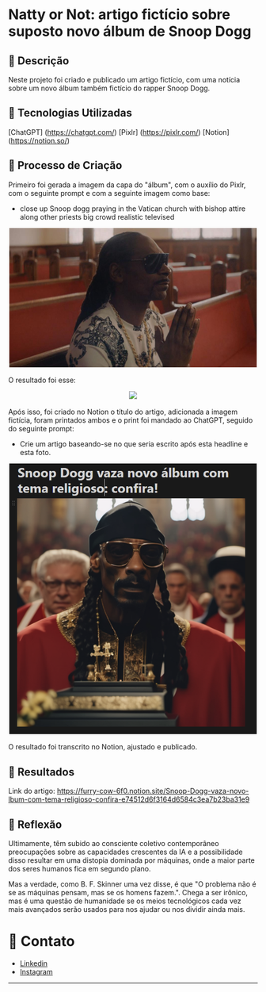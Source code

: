 # Natty or Not: artigo fictício sobre suposto novo álbum de Snoop Dogg

## 📒 Descrição
Neste projeto foi criado e publicado um artigo fictício, com uma notícia sobre um novo álbum também fictício do rapper Snoop Dogg.

## 🤖 Tecnologias Utilizadas
[ChatGPT] (https://chatgpt.com/)
[Pixlr] (https://pixlr.com/)
[Notion] (https://notion.so/)

## 🧐 Processo de Criação
Primeiro foi gerada a imagem da capa do "álbum", com o auxílio do Pixlr, com o seguinte prompt e com a seguinte imagem como base:
- close up Snoop dogg praying in the Vatican church with bishop attire along other priests big crowd realistic televised
<p align="center">
    <img width="500" src="assets/snoopdoggyt_hdv.jpg">
</p>

O resultado foi esse:
<p align="center">
    <img width="500" src="assets/close up Snoop dogg praying in the Vatican church with bishop attire along other priests big crowd realistic televised.jpg">
</p>

Após isso, foi criado no Notion o título do artigo, adicionada a imagem fictícia, foram printados ambos e o print foi mandado ao ChatGPT, seguido do seguinte prompt:
- Crie um artigo baseando-se no que seria escrito após esta headline e esta foto.
<p align="center">
    <img width="500" src="assets/imagem de prompt.png">
</p>

O resultado foi transcrito no Notion, ajustado e publicado.

## 🚀 Resultados
Link do artigo: https://furry-cow-6f0.notion.site/Snoop-Dogg-vaza-novo-lbum-com-tema-religioso-confira-e74512d6f3164d6584c3ea7b23ba31e9

## 💭 Reflexão
Ultimamente, têm subido ao consciente coletivo contemporâneo preocupações sobre as capacidades crescentes da IA e a possibilidade disso resultar em uma distopia dominada por máquinas, onde a maior parte dos seres humanos fica em segundo plano.

Mas a verdade, como B. F. Skinner uma vez disse, é que "O problema não é se as máquinas pensam, mas se os homens fazem.". Chega a ser irônico, mas é uma questão de humanidade se os meios tecnológicos cada vez mais avançados serão usados para nos ajudar ou nos dividir ainda mais.

# 📱 Contato
- [Linkedin](https://www.linkedin.com/in/matheus-santana-76ab83204/)
- [Instagram](https://www.instagram.com/santana48260/)

---
